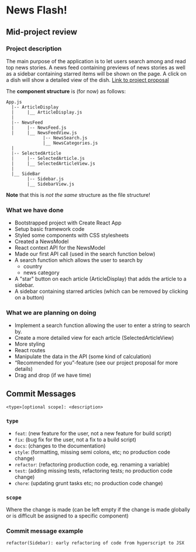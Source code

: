 # News Flash! #

## Mid-project review ##

### Project description

The main purpose of the application is to let users search among and read top news stories. A news feed containing previews of news stories as well as a sidebar containing starred items will be shown on the page. A click on a dish will show a detailed view of the dish. [Link to project proposal](https://docs.google.com/document/d/12wm2Mx144A_1xpNfDBL6Xi5HL_HaQ-QJQVoBJuQYewk/edit?usp=sharing) 

The **component structure** is (for now)  as follows: 

```
App.js
  |-- ArticleDisplay
  |     |__ ArticleDisplay.js
  |           
  |-- NewsFeed 
  |     |-- NewsFeed.js
  |     |__ NewsFeedView.js
              |-- NewsSearch.js
              |__ NewsCategories.js
  |
  |-- SelectedArticle
  |     |-- SelectedArticle.js
  |     |__ SelectedArticleView.js
  |
  |__ SideBar
        |-- Sidebar.js
        |__ SidebarView.js
``` 
**Note** that this is *not the same* structure as the file structure!

### What we have done ###

- Bootstrapped project with Create React App
- Setup basic framework code
- Styled some components with CSS stylesheets 
- Created a NewsModel
- React context API for the NewsModel
- Made our first API call (used in the search function below) 
- A search function which allows the user to search by
    - country 
    - news category 
- A "star" button on each article (ArticleDisplay) that adds the article to a sidebar. 
- A sidebar containing starred articles (which can be removed by clicking on a button) 

### What we are planning on doing  ###
- Implement a search function allowing the user to enter a string to search by. 
- Create a more detailed view for each article (SelectedArticleView)
- More styling
- React routes 
- Manipulate the data in the API (some kind of calculation) 
- “Recommended for you”-feature (see our project proposal for more details) 
- Drag and drop (if we have time) 

## Commit Messages 
```
<type>[optional scope]: <description>
```
### `type`
- `feat`: (new feature for the user, not a new feature for build script)
- `fix`: (bug fix for the user, not a fix to a build script)
- `docs`: (changes to the documentation)
- `style`: (formatting, missing semi colons, etc; no production code change)
- `refactor`: (refactoring production code, eg. renaming a variable)
- `test`: (adding missing tests, refactoring tests; no production code change)
- `chore`: (updating grunt tasks etc; no production code change)

### `scope`

Where the change is made (can be left empty if the change is made globally or is difficult  be assigned to a specific component)

### Commit message example
```
refactor(Sidebar): early refactoring of code from hyperscript to JSX
```



